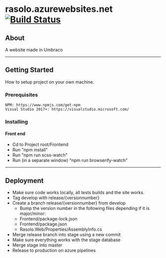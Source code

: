 # rasolo.azurewebsites.net [![Build Status](https://dev.azure.com/rasmusolofssons/rasolo/_apis/build/status/rasolo%20-%201%20-%20CI?branchName=master)](https://dev.azure.com/rasmusolofssons/rasolo/_build/latest?definitionId=2&branchName=master)

## About ##
A website made in Umbraco
___

## Getting Started
How to setup project on your own machine.
### Prerequisites
```
NPM: https://www.npmjs.com/get-npm
Visual Studio 2017+: https://visualstudio.microsoft.com/
```

### Installing
#### Front end
* Cd to Project root/Frontend
* Run "npm install"
* Run "npm run scss-watch"
* Run (in a separate window) "npm run browserify-watch"
___

## Deployment
* Make sure code works locally, all tests builds and the site works.
* Tag develop with release/{versionnumber}
* Create a branch release/{versionnumber} from develop
  * Bump the version number in the following files depending if it is major/minor:
  * Frontend/package-lock.json
  * Frontend/package.json
  * Rasolo.Web/Properties/AssemblyInfo.cs
* Merge release branch into stage using a new commit
* Make sure everything works with the stage database
* Merge stage into master
* Release to production on azure pipelines
